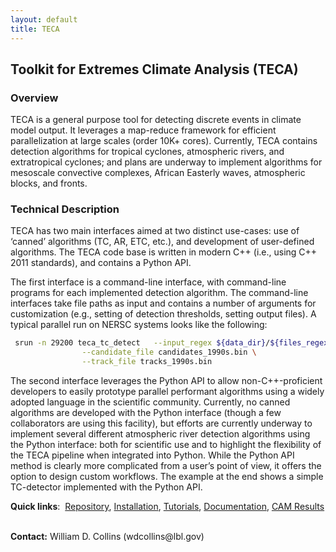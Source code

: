 ```yaml
---
layout: default
title: TECA
---
```


## Toolkit for Extremes Climate Analysis (TECA)

### Overview

TECA is a general purpose tool for detecting discrete events in climate
model output. It leverages a map-reduce framework for efficient
parallelization at large scales (order 10K+ cores). Currently, TECA
contains detection algorithms for tropical cyclones, atmospheric rivers,
and extratropical cyclones; and plans are underway to implement algorithms
for mesoscale convective complexes, African Easterly waves, atmospheric
blocks, and fronts.

### Technical Description

TECA has two main interfaces aimed at two distinct use-cases: use
of ‘canned’ algorithms (TC, AR, ETC, etc.), and development of
user-defined algorithms. The TECA code base is written in modern C++
(i.e., using C++ 2011 standards), and contains a Python API.

The first interface is a command-line interface, with command-line
programs for each implemented detection algorithm. The command-line
interfaces take file paths as input and contains a number of arguments
for customization (e.g., setting of detection thresholds, setting output
files). A typical parallel run on NERSC systems looks like the following:

```bash
 srun -n 29200 teca_tc_detect	--input_regex ${data_dir}/${files_regex} \
				--candidate_file candidates_1990s.bin \
 				--track_file tracks_1990s.bin
```

The second interface leverages the Python API to allow non-C++-proficient
developers to easily prototype parallel performant algorithms using
a widely adopted language in the scientific community. Currently, no
canned algorithms are developed with the Python interface (though a few
collaborators are using this facility), but efforts are currently underway
to implement several different atmospheric river detection algorithms
using the Python interface: both for scientific use and to highlight the
flexibility of the TECA pipeline when integrated into Python. While the
Python API method is clearly more complicated from a user’s point of
view, it offers the option to design custom workflows. The example at
the end shows a simple TC-detector implemented with the Python API.

<strong>Quick links</strong>:&nbsp;
<a href="https://github.com/LBL-EESA/TECA">Repository</a>,
<a href="https://github.com/LBL-EESA/TECA#download-build-and-install">Installation</a>,
<a href="https://cascade-climate.atlassian.net/wiki/spaces/TECA/blog/2017/09/29/119668755/Analyzing+Cyclone+Tracks+with+TECA">Tutorials</a>,
<a href="https://github.com/LBL-EESA/TECA/blob/master/doc/teca_users_guide.pdf">Documentation</a>,
<a href="{{site.baseurl}}/teca_wehner_results.html">CAM Results</a>

<br>
<b>Contact:</b> William D. Collins (wdcollins@lbl.gov)

